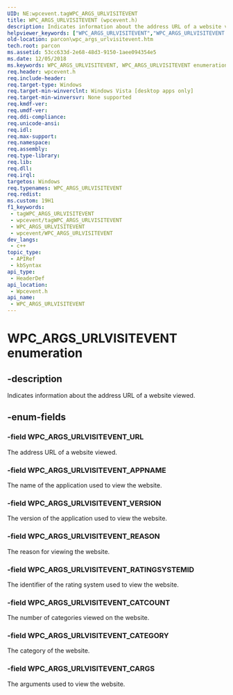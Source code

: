 ```yaml
---
UID: NE:wpcevent.tagWPC_ARGS_URLVISITEVENT
title: WPC_ARGS_URLVISITEVENT (wpcevent.h)
description: Indicates information about the address URL of a website viewed.
helpviewer_keywords: ["WPC_ARGS_URLVISITEVENT","WPC_ARGS_URLVISITEVENT enumeration","WPC_ARGS_URLVISITEVENT_APPNAME","WPC_ARGS_URLVISITEVENT_CARGS","WPC_ARGS_URLVISITEVENT_CATCOUNT","WPC_ARGS_URLVISITEVENT_CATEGORY","WPC_ARGS_URLVISITEVENT_RATINGSYSTEMID","WPC_ARGS_URLVISITEVENT_REASON","WPC_ARGS_URLVISITEVENT_URL","WPC_ARGS_URLVISITEVENT_VERSION","parcon.wpc_args_urlvisitevent","wpcevent/WPC_ARGS_URLVISITEVENT","wpcevent/WPC_ARGS_URLVISITEVENT_APPNAME","wpcevent/WPC_ARGS_URLVISITEVENT_CARGS","wpcevent/WPC_ARGS_URLVISITEVENT_CATCOUNT","wpcevent/WPC_ARGS_URLVISITEVENT_CATEGORY","wpcevent/WPC_ARGS_URLVISITEVENT_RATINGSYSTEMID","wpcevent/WPC_ARGS_URLVISITEVENT_REASON","wpcevent/WPC_ARGS_URLVISITEVENT_URL","wpcevent/WPC_ARGS_URLVISITEVENT_VERSION"]
old-location: parcon\wpc_args_urlvisitevent.htm
tech.root: parcon
ms.assetid: 53cc633d-2e68-48d3-9150-1aee094354e5
ms.date: 12/05/2018
ms.keywords: WPC_ARGS_URLVISITEVENT, WPC_ARGS_URLVISITEVENT enumeration, WPC_ARGS_URLVISITEVENT_APPNAME, WPC_ARGS_URLVISITEVENT_CARGS, WPC_ARGS_URLVISITEVENT_CATCOUNT, WPC_ARGS_URLVISITEVENT_CATEGORY, WPC_ARGS_URLVISITEVENT_RATINGSYSTEMID, WPC_ARGS_URLVISITEVENT_REASON, WPC_ARGS_URLVISITEVENT_URL, WPC_ARGS_URLVISITEVENT_VERSION, parcon.wpc_args_urlvisitevent, wpcevent/WPC_ARGS_URLVISITEVENT, wpcevent/WPC_ARGS_URLVISITEVENT_APPNAME, wpcevent/WPC_ARGS_URLVISITEVENT_CARGS, wpcevent/WPC_ARGS_URLVISITEVENT_CATCOUNT, wpcevent/WPC_ARGS_URLVISITEVENT_CATEGORY, wpcevent/WPC_ARGS_URLVISITEVENT_RATINGSYSTEMID, wpcevent/WPC_ARGS_URLVISITEVENT_REASON, wpcevent/WPC_ARGS_URLVISITEVENT_URL, wpcevent/WPC_ARGS_URLVISITEVENT_VERSION
req.header: wpcevent.h
req.include-header: 
req.target-type: Windows
req.target-min-winverclnt: Windows Vista [desktop apps only]
req.target-min-winversvr: None supported
req.kmdf-ver: 
req.umdf-ver: 
req.ddi-compliance: 
req.unicode-ansi: 
req.idl: 
req.max-support: 
req.namespace: 
req.assembly: 
req.type-library: 
req.lib: 
req.dll: 
req.irql: 
targetos: Windows
req.typenames: WPC_ARGS_URLVISITEVENT
req.redist: 
ms.custom: 19H1
f1_keywords:
 - tagWPC_ARGS_URLVISITEVENT
 - wpcevent/tagWPC_ARGS_URLVISITEVENT
 - WPC_ARGS_URLVISITEVENT
 - wpcevent/WPC_ARGS_URLVISITEVENT
dev_langs:
 - c++
topic_type:
 - APIRef
 - kbSyntax
api_type:
 - HeaderDef
api_location:
 - Wpcevent.h
api_name:
 - WPC_ARGS_URLVISITEVENT
---
```


# WPC_ARGS_URLVISITEVENT enumeration


## -description

Indicates information about the address URL of a website viewed.

## -enum-fields

### -field WPC_ARGS_URLVISITEVENT_URL

The address URL of a website viewed.

### -field WPC_ARGS_URLVISITEVENT_APPNAME

The name of the application used to view the website.

### -field WPC_ARGS_URLVISITEVENT_VERSION

The version of the application used to view the website.

### -field WPC_ARGS_URLVISITEVENT_REASON

The reason for viewing the website.

### -field WPC_ARGS_URLVISITEVENT_RATINGSYSTEMID

The identifier of the rating system used to view the website.

### -field WPC_ARGS_URLVISITEVENT_CATCOUNT

The number of categories viewed on the website.

### -field WPC_ARGS_URLVISITEVENT_CATEGORY

The category of the website.

### -field WPC_ARGS_URLVISITEVENT_CARGS

The arguments used to view the website.


